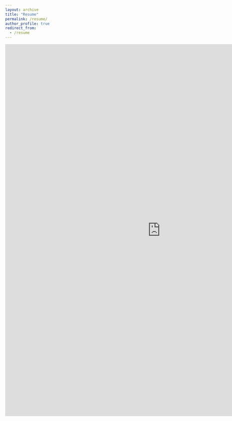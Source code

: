 ```yaml
---
layout: archive
title: "Resume"
permalink: /resume/
author_profile: true
redirect_from:
  - /resume
---
```



<iframe src="https://docs.google.com/viewer?url=https://github.com/AbdulAlkurdi/abdulalkurdi.github.io/raw/master/files/resume%2019.4%20short.pdf&embedded=true
" style="width:1000px; height:1200px;" frameborder="0"></iframe>


